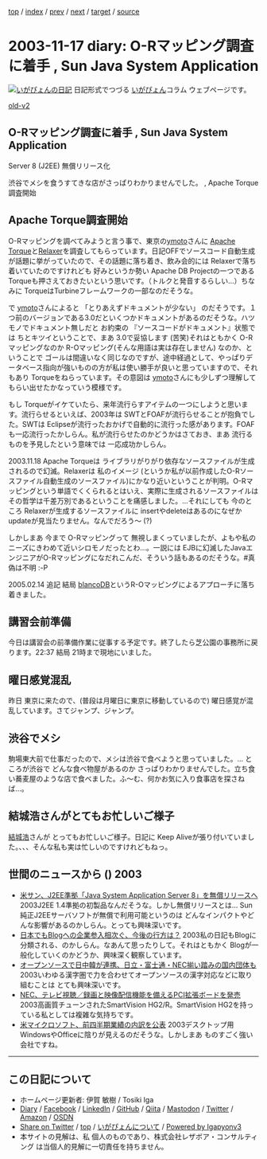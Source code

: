 [top](../index.html) 
 / [index](index.html) 
 / [prev](ig031116.html) 
 / [next](ig031118.html) 
 / [target](https://www.igapyon.jp/igapyon/diary/2003/ig031117.html) 
 / [source](https://github.com/igapyon/diary/blob/master/2003/ig031117.src.md) 

2003-11-17 diary: O-Rマッピング調査に着手 , Sun Java System Application
=====================================================================================================
[![いがぴょんの日記](https://www.igapyon.jp/igapyon/diary/images/iga200306s.jpg "いがぴょん")](https://www.igapyon.jp/igapyon/diary/memo/memoigapyon.html) 日記形式でつづる [いがぴょん](https://www.igapyon.jp/igapyon/diary/memo/memoigapyon.html)コラム ウェブページです。

[old-v2](ig031117-orig.html)

## O-Rマッピング調査に着手 , Sun Java System Application
Server 8 (J2EE) 無償リリース化

渋谷でメシを食うすてきな店がさっぱりわかりませんでした。 , Apache Torque調査開始


## Apache Torque調査開始

O-Rマッピングを調べてみようと言う事で、東京の[ymoto](http://d.hatena.ne.jp/ymoto/)さんに [Apache Torque](http://db.apache.org/torque/)と[Relaxer](http://www.asahi-net.or.jp/~dp8t-asm/java/tools/Relaxer/index_ja.html)を調査してもらっています。日記OFFでソースコード自動生成が話題に挙がっていたので、その話題に落ち着き、飲み会的には
Relaxerで落ち着いていたのですけれども 好みというか勢い Apache DB Projectの一つである
Torqueも押さえておきたいという思いです。（トルクと発音するらしい…）ちなみに TorqueはTurbineフレームワークの一部なのだそうな。

で [ymoto](http://d.hatena.ne.jp/ymoto/)さんによると 「とりあえずドキュメントが少ない」 のだそうです。１つ前のバージョンである3.0だといくつかドキュメントがあるのだそうな。ハツモノでドキュメント無しだと お約束の 『ソースコードがドキュメント』状態では ちとキツイということで、まあ
3.0で妥協します (苦笑)それはともかく O-Rマッピングなのか R-Oマッピング(そんな用語は実は存在しません) なのか、ということで ゴールは間違いなく同じなのですが、途中経過として、やっぱりデータベース指向が強いものの方が私は使い勝手が良いと思っていますので、それもあり Torqueをねらっています。その意図は [ymoto](http://d.hatena.ne.jp/ymoto/)さんにも少しずつ理解してもらい出せたかなっていう模様です。

もし Torqueがイケていたら、来年流行らすアイテムの一つにしようと思います。流行らせるといえば、2003年は
SWTとFOAFが流行らせることが抱負でした。SWTは Eclipseが流行ったおかげで自動的に流行った感があります。FOAFも一応流行ったかしらん。私が流行らせたのかどうかはさておき、まあ 流行るものを予見したという意味では 一応成功かしらん。

2003.11.18 Apache Torqueは ライブラリがりがり依存なソースファイルが生成されるので幻滅。Relaxerは 私のイメージ (というか私が以前作成したO-Rソースファイル自動生成のソースファイル)にかなり近いということが判明。O-Rマッピングという単語でくくられるとはいえ、実際に生成されるソースファイルはその哲学は千差万別であるということを痛感しました。…それにしても 今のところ Relaxerが生成するソースファイルに insertやdeleteはあるのになぜか updateが見当たりません。なんでだろう～ (?)

しかしまあ 今まで O-Rマッピングって 無視しまくっていましたが、よもや私のニーズにきわめて近いシロモノだったとわ…。一説には
EJBに幻滅したJavaエンジニアがO-Rマッピングになだれこんだ、そういう話もあるのだそうな。#真偽は不明 :-P

2005.02.14 追記 結局 [blancoDB](https://www.igapyon.jp/blanco/blancodb.html)というR-Oマッピングによるアプローチに落ち着きました。

## 講習会前準備

今日は講習会の前準備作業に従事する予定です。終了したら芝公園の事務所に戻ります。22:37 結局 21時まで現地にいました。

## 曜日感覚混乱

昨日 東京に来たので、(普段は月曜日に東京に移動しているので) 曜日感覚が混乱しています。さてジャンプ、ジャンプ。

## 渋谷でメシ

駒場東大前で仕事だったので、メシは渋谷で食べようと思っていました。… ところが渋谷で どんな食べ物屋があるのか さっぱりわかりませんでした。立ち食い蕎麦屋のような店で食べました。ふ～む、何かお気に入り食事店を探さねば…。

## 結城浩さんがとてもお忙しいご様子

[結城浩](http://www.hyuki.com/)さんが とってもお忙しいご様子。日記に Keep Aliveが張り付いていました。、、、そんな私も実は忙しいのですけれどもねっ。

## 世間のニュースから () 2003

* [米サン、J2EE準拠「Java System Application Server 8」を無償リリースへ](http://japan.cnet.com/news/ent/story/0,2000047623,20061990,00.htm)  2003J2EE 1.4準拠の初製品なんだそうな。しかし無償リリースとは… Sun純正J2EEサーバソフトが無償で利用可能というのは どんなインパクトやどんな影響があるのかしらん。とっても興味深いです。
* [日本でもBlogへの企業参入相次ぐ、今後の行方は？](http://japan.cnet.com/news/media/story/0,2000047715,20062003,00.htm)  2003私の日記もBlogに分類される、のかしらん。なあんて思ったりして。それはともかく Blogが一般化していくのかどうか、興味深く観察しています。
* [オープンソースで日中韓が連携、日立・富士通・NEC揃い踏みの国内団体も](http://japan.cnet.com/news/ent/story/0,2000047623,20062032,00.htm)  2003いわゆる漢字圏で力を合わせてオープンソースの漢字対応などに取り組むことは とても興味深いです。
* [NEC、テレビ視聴／録画と映像配信機能を備えるPCI拡張ボードを発売](http://japan.cnet.com/news/com/story/0,2000047668,20061996,00.htm)  2003高画質チューンされたSmartVision HG2/R。SmartVision HG2を持っている私としては複雑な気持ちです。
* [米マイクロソフト、前四半期業績の内訳を公表](http://japan.cnet.com/news/ent/story/0,2000047623,20061997,00.htm)  2003デスクトップ用WindowsやOfficeに陰りが見えるのだそうな。しかしまあ ものすごく強い会社ですね。


----------------------------------------------------------------------------------------------------

## この日記について

* ホームページ更新者: 伊賀 敏樹 / Tosiki Iga
* [Diary](https://www.igapyon.jp/igapyon/diary/) / [Facebook](https://www.facebook.com/igapyon) / [LinkedIn](https://www.linkedin.com/in/toshikiiga) / [GitHub](https://github.com/igapyon) / [Qiita](https://qiita.com/igapyon) / [Mastodon](https://social.vivaldi.net/@igapyon) / [Twitter](https://twitter.com/ToshikiIga) / [Amazon](https://www.amazon.co.jp/%E4%BC%8A%E8%B3%80-%E6%95%8F%E6%A8%B9/e/B004LTQWCQ) / [OSDN](https://ja.osdn.net/users/iga/)
* [Share on Twitter](https://twitter.com/intent/tweet?hashtags=igapyon%2Cdiary%2C%E3%81%84%E3%81%8C%E3%81%B4%E3%82%87%E3%82%93&text=O-R%E3%83%9E%E3%83%83%E3%83%94%E3%83%B3%E3%82%B0%E8%AA%BF%E6%9F%BB%E3%81%AB%E7%9D%80%E6%89%8B+%2C+Sun+Java+System+Application&url=https%3A%2F%2Fwww.igapyon.jp%2Figapyon%2Fdiary%2F2003%2Fig031117.html) / [top](../index.html) / [いがぴょんについて](https://www.igapyon.jp/igapyon/diary/memo/memoigapyon.html) / [Powered by Igapyonv3](https://github.com/igapyon/igapyonv3)
* 本サイトの見解は、私 個人のものであり、株式会社レザボア・コンサルティング は当個人的見解に一切責任を持ちません。 
